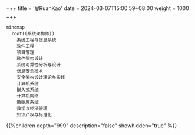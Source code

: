 +++
title = '🗑️RuanKao'
date = 2024-03-07T15:00:59+08:00
weight = 1000
+++


```mermaid
mindmap
  root((系统架构师))
    系统工程与信息系统
    软件工程
    项目管理
    软件架构设计
    系统可靠性分析与设计
    信息安全技术
    安全架构设计理论与实践
    计算机系统
    嵌入式系统
    计算机网络
    数据库系统
    数学与经济管理
    知识产权与标准化
```

{{%children depth="999" description="false" showhidden="true" %}}